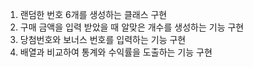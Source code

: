 1. 랜덤한 번호 6개를 생성하는 클래스 구현
2. 구매 금액을 입력 받았을 때 알맞은 개수를 생성하는 기능 구현
3. 당첨번호와 보너스 번호를 입력하는 기능 구현
4. 배열과 비교하여 통계와 수익률을 도출하는 기능 구현

